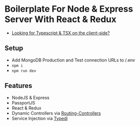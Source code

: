 # Boilerplate For Node & Express Server With React & Redux

- [Looking for Typescript & TSX on the client-side?](https://github.com/jmrapp1/Node-React-Redux-Boilerplate/tree/react-ts)

## Setup
- Add MongoDB Production and Test connection URLs to /.env
- `npm i`
- `npm run dev`

## Features
- NodeJS & Express
- PassportJS
- React & Redux
- Dynamic Controllers via [Routing-Controllers](https://github.com/typestack/routing-controllers)
- Service Injection via [Typedi](https://github.com/typestack/typedi)